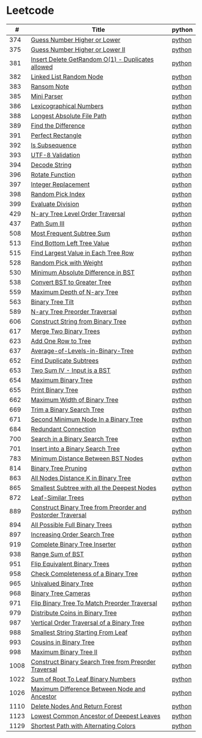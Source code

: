 # Leetcode

| #|Title|python|
|---| -----  | ---------- | 
|374|[Guess Number Higher or Lower](https://leetcode.com/problems/Guess-Number-Higher-or-Lower)|[python](./Python/374_Guess%20Number%20Higher%20or%20Lower.py)
|375|[Guess Number Higher or Lower II](https://leetcode.com/problems/Guess-Number-Higher-or-Lower-II)|[python](./Python/375_Guess%20Number%20Higher%20or%20Lower%20II.py)
|381|[Insert Delete GetRandom O(1) - Duplicates allowed](https://leetcode.com/problems/Insert-Delete-GetRandom-O(1)-Duplicates-allowed)|[python](./Python/381_Insert%20Delete%20GetRandom%20O(1)%20-%20Duplicates%20allowed.py)
|382|[Linked List Random Node](https://leetcode.com/problems/Linked-List-Random-Node)|[python](./Python/382_Linked%20List%20Random%20Node.py)
|383|[Ransom Note](https://leetcode.com/problems/Ransom-Note)|[python](./Python/383_Ransom%20Note.py)
|385|[Mini Parser](https://leetcode.com/problems/Mini-Parser)|[python](./Python/385_Mini%20Parser.py)
|386|[Lexicographical Numbers](https://leetcode.com/problems/Lexicographical-Numbers)|[python](./Python/386_Lexicographical%20Numbers.py)
|388|[Longest Absolute File Path](https://leetcode.com/problems/Longest-Absolute-File-Path)|[python](./Python/388_Longest%20Absolute%20File%20Path.py)
|389|[Find the Difference](https://leetcode.com/problems/Find-the-Difference)|[python](./Python/389_Find%20the%20Difference.py)
|391|[Perfect Rectangle](https://leetcode.com/problems/Perfect-Rectangle)|[python](./Python/391_Perfect%20Rectangle.py)
|392|[Is Subsequence](https://leetcode.com/problems/Is-Subsequence)|[python](./Python/392_Is%20Subsequence.py)
|393|[UTF-8 Validation](https://leetcode.com/problems/UTF-8-Validation)|[python](./Python/393_UTF-8%20Validation.py)
|394|[Decode String](https://leetcode.com/problems/Decode-String)|[python](./Python/394_Decode%20String.py)
|396|[Rotate Function](https://leetcode.com/problems/Rotate-Function)|[python](./Python/396_Rotate%20Function.py)
|397|[Integer Replacement](https://leetcode.com/problems/Integer-Replacement)|[python](./Python/397_Integer%20Replacement.py)
|398|[Random Pick Index](https://leetcode.com/problems/Random-Pick-Index)|[python](./Python/398_Random%20Pick%20Index.py)
|399|[Evaluate Division](https://leetcode.com/problems/Evaluate-Division)|[python](./Python/399_Evaluate%20Division.py)
|429|[N-ary Tree Level Order Traversal](https://leetcode.com/problems/N-ary-Tree-Level-Order-Traversal)|[python](./Python/429_N-ary%20Tree%20Level%20Order%20Traversal.py)
|437|[Path Sum III](https://leetcode.com/problems/Path-Sum-III)|[python](./Python/437_Path%20Sum%20III.py)
|508|[Most Frequent Subtree Sum](https://leetcode.com/problems/Most-Frequent-Subtree-Sum)|[python](./Python/508_Most%20Frequent%20Subtree%20Sum.py)
|513|[Find Bottom Left Tree Value](https://leetcode.com/problems/Find-Bottom-Left-Tree-Value)|[python](./Python/513_Find%20Bottom%20Left%20Tree%20Value.py)
|515|[Find Largest Value in Each Tree Row](https://leetcode.com/problems/Find-Largest-Value-in-Each-Tree-Row)|[python](./Python/515_Find%20Largest%20Value%20in%20Each%20Tree%20Row.py)
|528|[Random Pick with Weight](https://leetcode.com/problems/Random-Pick-with-Weight)|[python](./Python/528_Random%20Pick%20with%20Weight.py)
|530|[Minimum Absolute Difference in BST](https://leetcode.com/problems/Minimum-Absolute-Difference-in-BST)|[python](./Python/530_Minimum%20Absolute%20Difference%20in%20BST.py)
|538|[Convert BST to Greater Tree](https://leetcode.com/problems/Convert-BST-to-Greater-Tree)|[python](./Python/538_Convert%20BST%20to%20Greater%20Tree.py)
|559|[Maximum Depth of N-ary Tree](https://leetcode.com/problems/Maximum-Depth-of-N-ary-Tree)|[python](./Python/559_Maximum%20Depth%20of%20N-ary%20Tree.py)
|563|[Binary Tree Tilt](https://leetcode.com/problems/Binary-Tree-Tilt)|[python](./Python/563_Binary%20Tree%20Tilt.py)
|589|[N-ary Tree Preorder Traversal](https://leetcode.com/problems/N-ary-Tree-Preorder-Traversal)|[python](./Python/589_N-ary%20Tree%20Preorder%20Traversal.py)
|606|[Construct String from Binary Tree](https://leetcode.com/problems/Construct-String-from-Binary-Tree)|[python](./Python/606_Construct%20String%20from%20Binary%20Tree.py)
|617|[Merge Two Binary Trees](https://leetcode.com/problems/Merge-Two-Binary-Trees)|[python](./Python/617_Merge%20Two%20Binary%20Trees.py)
|623|[Add One Row to Tree](https://leetcode.com/problems/Add-One-Row-to-Tree)|[python](./Python/623_Add%20One%20Row%20to%20Tree.py)
|637|[Average-of-Levels-in-Binary-Tree](https://leetcode.com/problems/Average-of-Levels-in-Binary-Tree)|[python](./Python/637_Average-of-Levels-in-Binary-Tree.py)
|652|[Find Duplicate Subtrees](https://leetcode.com/problems/Find-Duplicate-Subtrees)|[python](./Python/652_Find%20Duplicate%20Subtrees.py)
|653|[Two Sum IV - Input is a BST](https://leetcode.com/problems/Two-Sum-IV-Input-is-a-BST)|[python](./Python/653_Two%20Sum%20IV%20-%20Input%20is%20a%20BST.py)
|654|[Maximum Binary Tree](https://leetcode.com/problems/Maximum-Binary-Tree)|[python](./Python/654_Maximum%20Binary%20Tree.py)
|655|[Print Binary Tree](https://leetcode.com/problems/Print-Binary-Tree)|[python](./Python/655_Print%20Binary%20Tree.py)
|662|[Maximum Width of Binary Tree](https://leetcode.com/problems/Maximum-Width-of-Binary-Tree)|[python](./Python/662_Maximum%20Width%20of%20Binary%20Tree.py)
|669|[Trim a Binary Search Tree](https://leetcode.com/problems/Trim-a-Binary-Search-Tree)|[python](./Python/669_Trim%20a%20Binary%20Search%20Tree.py)
|671|[Second Minimum Node In a Binary Tree](https://leetcode.com/problems/Second-Minimum-Node-In-a-Binary-Tree)|[python](./Python/671_Second%20Minimum%20Node%20In%20a%20Binary%20Tree.py)
|684|[Redundant Connection](https://leetcode.com/problems/Redundant-Connection)|[python](./Python/684_Redundant%20Connection.py)
|700|[Search in a Binary Search Tree](https://leetcode.com/problems/Search-in-a-Binary-Search-Tree)|[python](./Python/700_Search%20in%20a%20Binary%20Search%20Tree.py)
|701|[Insert into a Binary Search Tree](https://leetcode.com/problems/Insert-into-a-Binary-Search-Tree)|[python](./Python/701_Insert%20into%20a%20Binary%20Search%20Tree.py)
|783|[Minimum Distance Between BST Nodes](https://leetcode.com/problems/Minimum-Distance-Between-BST-Nodes)|[python](./Python/783_Minimum%20Distance%20Between%20BST%20Nodes.py)
|814|[Binary Tree Pruning](https://leetcode.com/problems/Binary-Tree-Pruning)|[python](./Python/814_Binary%20Tree%20Pruning.py)
|863|[All Nodes Distance K in Binary Tree](https://leetcode.com/problems/All-Nodes-Distance-K-in-Binary-Tree)|[python](./Python/863_All%20Nodes%20Distance%20K%20in%20Binary%20Tree.py)
|865|[Smallest Subtree with all the Deepest Nodes](https://leetcode.com/problems/Smallest-Subtree-with-all-the-Deepest-Nodes)|[python](./Python/865_Smallest%20Subtree%20with%20all%20the%20Deepest%20Nodes.py)
|872|[Leaf-Similar Trees](https://leetcode.com/problems/Leaf-Similar-Trees)|[python](./Python/872_Leaf-Similar%20Trees.py)
|889|[Construct Binary Tree from Preorder and Postorder Traversal](https://leetcode.com/problems/Construct-Binary-Tree-from-Preorder-and-Postorder-Traversal)|[python](./Python/889_Construct%20Binary%20Tree%20from%20Preorder%20and%20Postorder%20Traversal.py)
|894|[All Possible Full Binary Trees](https://leetcode.com/problems/All-Possible-Full-Binary-Trees)|[python](./Python/894_All%20Possible%20Full%20Binary%20Trees.py)
|897|[Increasing Order Search Tree](https://leetcode.com/problems/Increasing-Order-Search-Tree)|[python](./Python/897_Increasing%20Order%20Search%20Tree.py)
|919|[Complete Binary Tree Inserter](https://leetcode.com/problems/Complete-Binary-Tree-Inserter)|[python](./Python/919_Complete%20Binary%20Tree%20Inserter.py)
|938|[Range Sum of BST](https://leetcode.com/problems/Range-Sum-of-BST)|[python](./Python/938_Range%20Sum%20of%20BST.py)
|951|[Flip Equivalent Binary Trees](https://leetcode.com/problems/Flip-Equivalent-Binary-Trees)|[python](./Python/951_Flip%20Equivalent%20Binary%20Trees.py)
|958|[Check Completeness of a Binary Tree](https://leetcode.com/problems/Check-Completeness-of-a-Binary-Tree)|[python](./Python/958_Check%20Completeness%20of%20a%20Binary%20Tree.py)
|965|[Univalued Binary Tree](https://leetcode.com/problems/Univalued-Binary-Tree)|[python](./Python/965_Univalued%20Binary%20Tree.py)
|968|[Binary Tree Cameras](https://leetcode.com/problems/Binary-Tree-Cameras)|[python](./Python/968_Binary%20Tree%20Cameras.py)
|971|[Flip Binary Tree To Match Preorder Traversal](https://leetcode.com/problems/Flip-Binary-Tree-To-Match-Preorder-Traversal)|[python](./Python/971_Flip%20Binary%20Tree%20To%20Match%20Preorder%20Traversal.py)
|979|[Distribute Coins in Binary Tree](https://leetcode.com/problems/Distribute-Coins-in-Binary-Tree)|[python](./Python/979_Distribute%20Coins%20in%20Binary%20Tree.py)
|987|[Vertical Order Traversal of a Binary Tree](https://leetcode.com/problems/Vertical-Order-Traversal-of-a-Binary-Tree)|[python](./Python/987_Vertical%20Order%20Traversal%20of%20a%20Binary%20Tree.py)
|988|[Smallest String Starting From Leaf](https://leetcode.com/problems/Smallest-String-Starting-From-Leaf)|[python](./Python/988_Smallest%20String%20Starting%20From%20Leaf.py)
|993|[Cousins in Binary Tree](https://leetcode.com/problems/Cousins-in-Binary-Tree)|[python](./Python/993_Cousins%20in%20Binary%20Tree.py)
|998|[Maximum Binary Tree II](https://leetcode.com/problems/Maximum-Binary-Tree-II)|[python](./Python/998_Maximum%20Binary%20Tree%20II.py)
|1008|[Construct Binary Search Tree from Preorder Traversal](https://leetcode.com/problems/Construct-Binary-Search-Tree-from-Preorder-Traversal)|[python](./Python/1008_Construct%20Binary%20Search%20Tree%20from%20Preorder%20Traversal.py)
|1022|[Sum of Root To Leaf Binary Numbers](https://leetcode.com/problems/Sum-of-Root-To-Leaf-Binary-Numbers)|[python](./Python/1022_Sum%20of%20Root%20To%20Leaf%20Binary%20Numbers.py)
|1026|[Maximum Difference Between Node and Ancestor](https://leetcode.com/problems/Maximum-Difference-Between-Node-and-Ancestor)|[python](./Python/1026_Maximum%20Difference%20Between%20Node%20and%20Ancestor.py)
|1110|[Delete Nodes And Return Forest](https://leetcode.com/problems/Delete-Nodes-And-Return-Forest)|[python](./Python/1110_Delete%20Nodes%20And%20Return%20Forest.py)
|1123|[Lowest Common Ancestor of Deepest Leaves](https://leetcode.com/problems/Lowest-Common-Ancestor-of-Deepest-Leaves)|[python](./Python/1123_Lowest%20Common%20Ancestor%20of%20Deepest%20Leaves.py)
|1129|[Shortest Path with Alternating Colors](https://leetcode.com/problems/Shortest-Path-with-Alternating-Colors)|[python](./Python/1129_Shortest%20Path%20with%20Alternating%20Colors.py)